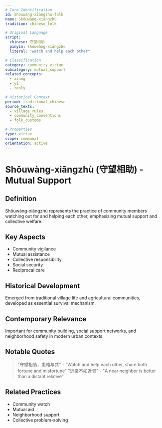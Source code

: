 ```yaml
---
# Core Identification
id: shouwang-xiangzhu-folk
name: Shǒuwàng-xiāngzhù
tradition: chinese_folk

# Original Language
script:
  chinese: 守望相助
  pinyin: shǒuwàng-xiāngzhù
  literal: "watch and help each other"

# Classification
category: community_virtue
subcategory: mutual_support
related_concepts:
  - xiang
  - yi
  - renly

# Historical Context
period: traditional_chinese
source_texts:
  - village_rules
  - community_conventions
  - folk_customs

# Properties
type: virtue
scope: communal
orientation: active
---
```


# Shǒuwàng-xiāngzhù (守望相助) - Mutual Support

## Definition
Shǒuwàng-xiāngzhù represents the practice of community members watching out for and helping each other, emphasizing mutual support and collective welfare.

## Key Aspects
- Community vigilance
- Mutual assistance
- Collective responsibility
- Social security
- Reciprocal care

## Historical Development
Emerged from traditional village life and agricultural communities, developed as essential survival mechanism.

## Contemporary Relevance
Important for community building, social support networks, and neighborhood safety in modern urban contexts.

## Notable Quotes
> "守望相助，患难与共" - "Watch and help each other, share both fortune and misfortune"
> "远亲不如近邻" - "A near neighbor is better than a distant relative"

## Related Practices
- Community watch
- Mutual aid
- Neighborhood support
- Collective problem-solving